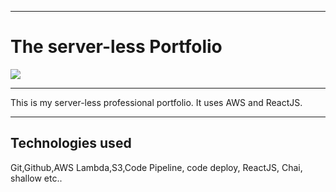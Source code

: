 *****************************************************
# The server-less Portfolio
![](https://pandao.github.io/editor.md/images/logos/editormd-logo-180x180.png) 

------------------------------------------------------------

This is my server-less professional portfolio. It uses AWS and ReactJS.

_____________________

## Technologies used
Git,Github,AWS Lambda,S3,Code Pipeline, code deploy, ReactJS, Chai, shallow etc..
